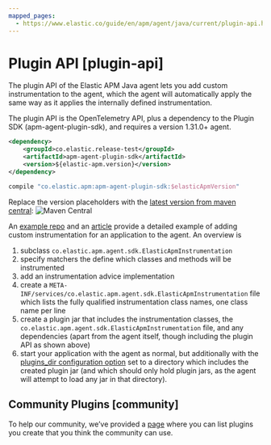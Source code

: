 ```yaml
---
mapped_pages:
  - https://www.elastic.co/guide/en/apm/agent/java/current/plugin-api.html
---
```


# Plugin API [plugin-api]

The plugin API of the Elastic APM Java agent lets you add custom instrumentation to the agent, which the agent will automatically apply the same way as it applies the internally defined instrumentation.

The plugin API is the OpenTelemetry API, plus a dependency to the Plugin SDK (apm-agent-plugin-sdk), and requires a version 1.31.0+ agent.

```xml
<dependency>
    <groupId>co.elastic.release-test</groupId>
    <artifactId>apm-agent-plugin-sdk</artifactId>
    <version>${elastic-apm.version}</version>
</dependency>
```

```groovy
compile "co.elastic.apm:apm-agent-plugin-sdk:$elasticApmVersion"
```

Replace the version placeholders with the [latest version from maven central](https://mvnrepository.com/artifact/co.elastic.apm/apm-agent-api/latest): ![Maven Central](https://img.shields.io/maven-central/v/co.elastic.apm/apm-agent-api.svg "")

An [example repo](https://github.com/elastic/apm-agent-java-plugin-example) and an [article](https://www.elastic.co/blog/create-your-own-instrumentation-with-the-java-agent-plugin) provide a detailed example of adding custom instrumentation for an application to the agent. An overview is

1. subclass `co.elastic.apm.agent.sdk.ElasticApmInstrumentation`
2. specify matchers the define which classes and methods will be instrumented
3. add an instrumentation advice implementation
4. create a `META-INF/services/co.elastic.apm.agent.sdk.ElasticApmInstrumentation` file which lists the fully qualified instrumentation class names, one class name per line
5. create a plugin jar that includes the instrumentation classes, the `co.elastic.apm.agent.sdk.ElasticApmInstrumentation` file, and any dependencies (apart from the agent itself, though including the plugin API as shown above)
6. start your application with the agent as normal, but additionally with the [plugins_dir configuration option](/reference/config-core.md#config-plugins-dir) set to a directory which includes the created plugin jar (and which should only hold plugin jars, as the agent will attempt to load any jar in that directory).


## Community Plugins [community]

To help our community, we’ve provided a [page](/reference/community-plugins.md) where you can list plugins you create that you think the community can use.

